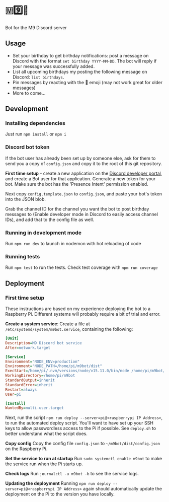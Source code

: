 # 🇲9️⃣🤖
Bot for the M9 Discord server

## Usage
- Set your birthday to get birthday notifications: post a message on Discord
  with the format `set birthday YYYY-MM-DD`. The bot will reply if your message
  was successfully added.
- List all upcoming birthdays my posting the following message on Discord:
  `list birthdays`.
- Pin messages by reacting with the 📌 emoji (may not work great for older
  messages)
- More to come...

## Development

### Installing dependencies
Just run `npm install` or `npm i`

### Discord bot token
If the bot user has already been set up by someone else, ask for them to send
you a copy of `config.json` and copy it to the root of this git repository.

**First time setup** - create a new application on the 
[Discord developer portal](https://discord.com/developers/applications), and
create a Bot user for that application. Generate a new token for your bot. Make
sure the bot has the 'Presence Intent' permission enabled.

Next copy `config.template.json` to `config.json`, and paste your 
bot's token into the JSON blob.

Grab the channel ID for the channel you want the bot to post birthday messages
to (Enable developer mode in Discord to easily access channel IDs), and add that
to the config file as well.

### Running in development mode
Run `npm run dev` to launch in nodemon with hot reloading of code

### Running tests
Run `npm test` to run the tests. Check test coverage with `npm run coverage`

## Deployment
### First time setup
These instructions are based on my experience deploying the bot to a Raspberry
Pi. Different systems will probably require a bit of trial and error.

**Create a system service**: Create a file at `/etc/systemd/system/m9bot.service`, containing the following:
```ini
[Unit]
Description=M9 Discord bot service
After=network.target

[Service]
Environment="NODE_ENV=production"
Environment="NODE_PATH=/home/pi/m9bot/dist"
ExecStart=/home/pi/.nvm/versions/node/v15.11.0/bin/node /home/pi/m9bot/dist/src/main.js
WorkingDirectory=/home/pi/m9bot    
StandardOutput=inherit
StandardError=inherit
Restart=always
User=pi

[Install]
WantedBy=multi-user.target
```

Next, run the script `npm run deploy --server=pi@<raspberrypi IP Address>`, to
run the automated deploy script. You'll want to have set up your SSH keys to 
allow passwordless access to the Pi if possible. See `deploy.sh` to better 
understand what the script does.

**Copy config** Copy the config file `config.json` to `~/m9bot/dist/config.json`
on the Raspberry Pi.

**Set the service to run at startup** Run `sudo systemctl enable m9bot` to make
the service run when the Pi starts up.

**Check logs** Run `journalctl -u m9bot -b` to see the service logs.

**Updating the deployment** Running 
`npm run deploy --server=pi@<raspberrypi IP Address>` again should automatically
update the deployment on the Pi to the version you have locally.